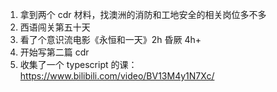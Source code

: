 1. 拿到两个 cdr 材料，找澳洲的消防和工地安全的相关岗位多不多
2. 西语闯关第五十天
3. 看了个意识流电影《永恒和一天》2h 昏厥 4h+
4. 开始写第二篇 cdr
5. 收集了一个 typescript 的课： https://www.bilibili.com/video/BV13M4y1N7Xc/
